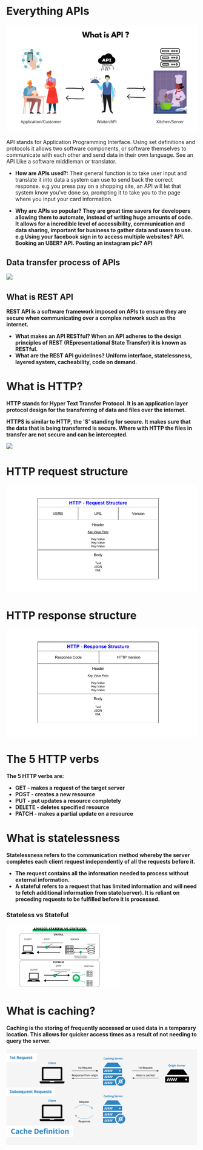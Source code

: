# Everything APIs

![img_4.png](img_4.png)

API stands for Application Programming Interface. Using set definitions and protocols it allows two software components, or software themselves to communicate with each other and send data in their own language. See an API Like a software middleman or translator.
* **How are APIs used?:** Their general function is to take user input and translate it into data a system can use to send back the correct response. e.g you press pay on a shopping site, an API will let that system know you've done so, prompting it to take you to the page where you input your card information. <b>

* **Why are APIs so popular?** They are great time savers for developers allowing them to automate, instead of writing huge amounts of code. It allows for a incredible level of accessibility, communication and data sharing, important for business to gather data and users to use. e.g  Using your facebook sign in to access multiple websites? API. Booking an UBER? API. Posting an instagram pic? API

## Data transfer process of APIs

![](https://www.iotasol.com/assets/images/api-client-sever.webp)

## What is REST API

REST API is a software framework imposed on APIs to ensure they are secure when communicating over a complex network such as the internet.  
* **What makes an API RESTful?** When an API adheres to the design principles of REST (REpresentational State Transfer) it is known as RESTful.
* **What are the REST API guidelines?** Uniform interface, statelessness, layered system, cacheability, code on demand.

# What is HTTP?

HTTP stands for **Hyper Text Transfer Protocol**. It is an application layer protocol design for the transferring of data and files over the internet.

HTTPS is similar to HTTP, the 'S' standing for secure. It makes sure that the data that is being transferred is secure. Where with HTTP the files in transfer are not secure and can be intercepted.

![](https://devforum-uploads.s3.dualstack.us-east-2.amazonaws.com/uploads/original/5X/e/b/f/f/ebff61049a867e7461b2665dca4c94fe03e7e045.png)

# HTTP request structure

![img.png](img.png)

# HTTP response structure

![img_1.png](img_1.png)

# The 5 HTTP verbs

The 5 HTTP verbs are:
* GET - makes a request of the target server
* POST - creates a new resource 
* PUT - put updates a resource completely
* DELETE - deletes specified resource
* PATCH - makes a partial update on a resource

# What is statelessness 

Statelessness refers to the communication method whereby the server completes each client request independently of all the requests before it. 

* The request contains all the information needed to process without external information.   
* A stateful refers to a request that has limited information and will need to fetch additional information from state(server). It is reliant on preceding requests to be fulfilled before it is processed. 

### Stateless vs Stateful

![img_2.png](img_2.png)

# What is caching? 

Caching is the storing of frequently accessed or used data in a temporary location. This allows for quicker access times as a result of not needing to query the server.

![img_3.png](img_3.png)
